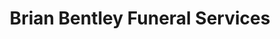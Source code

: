 ---
title: "Brian Bentley Funeral Services"
url: /crowthorne/brian-bentley-funeral-services/
shop: funeral directors
---